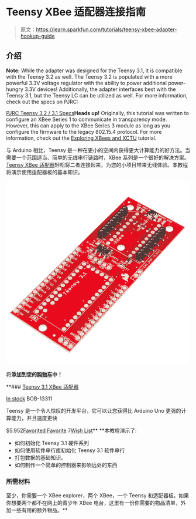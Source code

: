 # Teensy XBee 适配器连接指南

> 原文：<https://learn.sparkfun.com/tutorials/teensy-xbee-adapter-hookup-guide>

## 介绍

**Note:** While the adapter was designed for the Teensy 3.1, it is compatible with the Teensy 3.2 as well. The Teensy 3.2 is populated with a more powerful 3.3V voltage regulator with the ability to power additional power-hungry 3.3V devices! Additionally, the adapter interfaces best with the Teensy 3.1, but the Teensy LC can be utilized as well. For more information, check out the specs on PJRC:

[PJRC Teensy 3.2 / 3.1 Specs](https://www.pjrc.com/teensy/teensy31.html#specs)**Heads up!** Originally, this tutorial was written to configure an XBee Series 1 to communicate in transparency mode. However, this can apply to the XBee Series 3 module as long as you configure the firmware to the legacy 802.15.4 protocol. For more information, check out the [Exploring XBees and XCTU](https://learn.sparkfun.com/tutorials/exploring-xbees-and-xctu) tutorial.

与 Arduino 相比，Teensy 是一种在更小的空间内获得更大计算能力的好方法。当需要一个范围适当、简单的无线串行链路时，XBee 系列是一个很好的解决方案。 [Teensy XBee 适配器](https://www.sparkfun.com/products/13311)轻松将二者连接起来，为您的小项目带来无线体验。本教程将演示使用适配器板的基本知识。

[![Teensy 3.1 XBee Adapter](img/314d41dbd3766d8e57889cb68ecc9e52.png)](https://www.sparkfun.com/products/13311) 

将**添加到您的[购物车](https://www.sparkfun.com/cart)中！**

 **### [Teensy 3.1 XBee 适配器](https://www.sparkfun.com/products/13311)

[In stock](https://learn.sparkfun.com/static/bubbles/ "in stock") BOB-13311

Teensy 是一个令人惊叹的开发平台，它可以让您获得比 Arduino Uno 更强的计算能力，并且速度更快

$5.952[Favorited Favorite](# "Add to favorites") 7[Wish List](# "Add to wish list")** **本教程演示了:

*   如何初始化 Teensy 3.1 硬件系列
*   如何使用软件串行库初始化 Teensy 3.1 软件串行
*   打包数据的基础知识。
*   如何制作一个简单的控制器来影响远处的东西

### 所需材料

至少，你需要一个 XBee explorer，两个 XBee，一个 Teensy 和适配器板。如果你想要两个都不在网上的青少年 XBee 电台，这里有一份你需要的物品清单，外加一些有用的额外物品。**